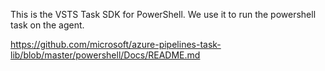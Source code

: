 This is the VSTS Task SDK for PowerShell.
We use it to run the powershell task on the agent.

https://github.com/microsoft/azure-pipelines-task-lib/blob/master/powershell/Docs/README.md